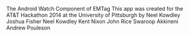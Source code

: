 The Android Watch Component of EMTag
This app was created for the AT&T Hackathon 2014 at the University of Pittsburgh by
Neel Kowdley
Joshua Fisher
Neel Kowdley
Kent Nixon
John Rice
Swaroop Akkineni
Andrew Pouleson
